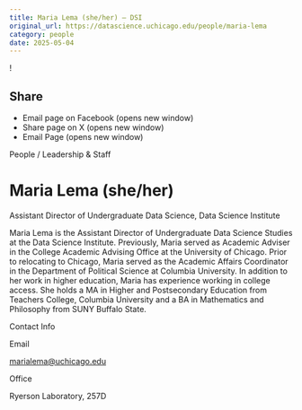 ```yaml
---
title: Maria Lema (she/her) – DSI
original_url: https://datascience.uchicago.edu/people/maria-lema
category: people
date: 2025-05-04
---
```


<!-- Table-like structure detected -->

!

## Share

* Email page on Facebook (opens new window)
* Share page on X (opens new window)
* Email Page (opens new window)

<!-- Table-like structure detected -->

People / Leadership & Staff

# Maria Lema (she/her)

Assistant Director of Undergraduate Data Science, Data Science Institute

Maria Lema is the Assistant Director of Undergraduate Data Science Studies at the Data Science Institute. Previously, Maria served as Academic Adviser in the College Academic Advising Office at the University of Chicago. Prior to relocating to Chicago, Maria served as the Academic Affairs Coordinator in the Department of Political Science at Columbia University. In addition to her work in higher education, Maria has experience working in college access. She holds a MA in Higher and Postsecondary Education from Teachers College, Columbia University and a BA in Mathematics and Philosophy from SUNY Buffalo State.

Contact Info

Email

[marialema@uchicago.edu](mailto:marialema@uchicago.edu)

Office

Ryerson Laboratory, 257D